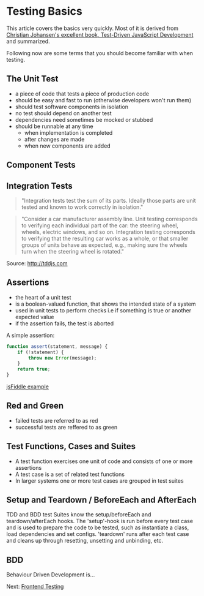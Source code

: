 # Testing Basics
This article covers the basics very quickly. Most of it is derived from [Christian Johansen's excellent book, Test-Driven JavaScript Development](http://tddjs.com) and summarized.

Following now are some terms that you should become familiar with when testing.

## The Unit Test
- a piece of code that tests a piece of production code
- should be easy and fast to run (otherwise developers won't run them)
- should test software components in isolation
- no test should depend on another test
- dependencies need sometimes be mocked or stubbed
- should be runnable at any time
	+ when implementation is completed
	+ after changes are made
	+ when new components are added

## Component Tests

## Integration Tests
> "Integration tests test the sum of its parts. Ideally those parts are unit tested and known to work correctly in isolation."

> "Consider a car manufacturer assembly line. Unit testing corresponds to verifying each individual part of the car: the steering wheel, wheels, electric windows, and so on. Integration testing corresponds to verifying that the resulting car works as a whole, or that smaller groups of units behave as expected, e.g., making sure the wheels turn when the steering wheel is rotated."

Source: http://tddjs.com

## Assertions
- the heart of a unit test
- is a boolean-valued function, that shows the intended state of a system
- used in unit tests to perform checks i.e if something is true or another expected value
- if the assertion fails, the test is aborted

A simple assertion:

```javascript
function assert(statement, message) {
	if (!statement) {
		throw new Error(message);
	}
	return true;
}
```
[jsFiddle example](http://jsfiddle.net/tangibleJ/8apt9ag9/1/)

## Red and Green
- failed tests are referred to as red
- successful tests are reffered to as green

## Test Functions, Cases and Suites
- A test function exercises one unit of code and consists of one or more assertions
- A test case is a set of related test functions
- In larger systems one or more test cases are grouped in test suites

## Setup and Teardown / BeforeEach and AfterEach
TDD and BDD test Suites know the setup/beforeEach and teardown/afterEach hooks. The 'setup'-hook is run before every test case and is used to prepare the code to be tested, such as instantiate a class, load dependencies and set configs. 'teardown' runs after each test case and cleans up through resetting, unsetting and unbinding, etc.

## BDD
Behaviour Driven Development is...

Next:
[Frontend Testing](frontend-testing.md)
